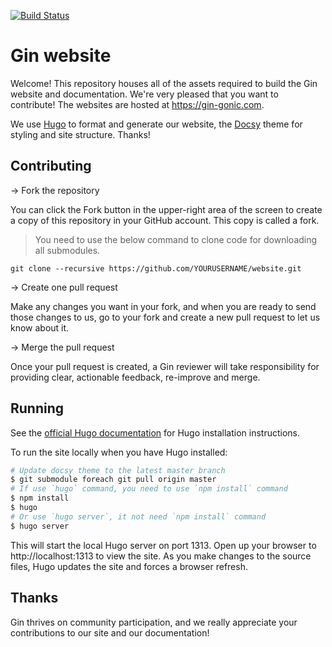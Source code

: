 [![Build Status](https://travis-ci.org/gin-gonic/website.svg?branch=master)](https://travis-ci.org/gin-gonic/website)

# Gin website 

Welcome! This repository houses all of the assets required to build the Gin website and documentation. We're very pleased that you want to contribute! The websites are hosted at https://gin-gonic.com.

We use [Hugo](https://gohugo.io/) to format and generate our website, the [Docsy](https://github.com/google/docsy) theme for styling and site structure. Thanks!

## Contributing

-> Fork the repository

You can click the Fork button in the upper-right area of the screen to create a copy of this repository in your GitHub account. This copy is called a fork.

> You need to use the below command to clone code for downloading all submodules.

```
git clone --recursive https://github.com/YOURUSERNAME/website.git
```

-> Create one pull request

Make any changes you want in your fork, and when you are ready to send those changes to us, go to your fork and create a new pull request to let us know about it.

-> Merge the pull request

Once your pull request is created, a Gin reviewer will take responsibility for providing clear, actionable feedback, re-improve and merge.

## Running

See the [official Hugo documentation](https://gohugo.io/getting-started/installing/) for Hugo installation instructions.

To run the site locally when you have Hugo installed:

```sh
# Update docsy theme to the latest master branch
$ git submodule foreach git pull origin master
# If use `hugo` command, you need to use `npm install` command
$ npm install
$ hugo
# Or use `hugo server`, it not need `npm install` command
$ hugo server
```

This will start the local Hugo server on port 1313. Open up your browser to http://localhost:1313 to view the site. As you make changes to the source files, Hugo updates the site and forces a browser refresh.

## Thanks

Gin thrives on community participation, and we really appreciate your contributions to our site and our documentation!

